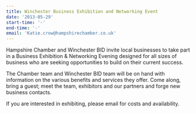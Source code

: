```yaml
---
title: Winchester Business Exhibition and Networking Event
date: '2013-05-29'
start-time: '-'
end-time: '-'
email: 'Katie.crow@hampshirechamber.co.uk'
---
```

Hampshire Chamber and Winchester BID invite local businesses to take part in a Business Exhibition & Networking Evening designed for all sizes of business who are seeking opportunities to build on their current success.

The Chamber team and Winchester BID team will be on hand with information on the various benefits and services they offer. Come along, bring a guest; meet the team, exhibitors and our partners and forge new business contacts.

If you are interested in exhibiting, please email for costs and availability.
